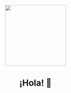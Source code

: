 <div id="header" align="center">
 <img src="//https:/tenor.com/es/view/mesugaki-trezdo-shigure-ui-dance-gif-3567014781751424951" width="200"/>
 <h1>¡Hola! 👋</h1>  
</div>

<!--
**Asio42/Asio42** is a ✨ _special_ ✨ repository because its `README.md` (this file) appears on your GitHub profile.

Here are some ideas to get you started:

- 🔭 I’m currently working on ...
- 🌱 I’m currently learning ...
- 👯 I’m looking to collaborate on ...
- 🤔 I’m looking for help with ...
- 💬 Ask me about ...
- 📫 How to reach me: ...
- 😄 Pronouns: ...
- ⚡ Fun fact: ...
-->
